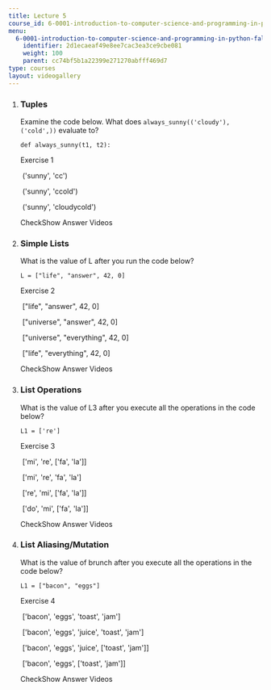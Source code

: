 ```yaml
---
title: Lecture 5
course_id: 6-0001-introduction-to-computer-science-and-programming-in-python-fall-2016
menu:
  6-0001-introduction-to-computer-science-and-programming-in-python-fall-2016:
    identifier: 2d1ecaeaf49e8ee7cac3ea3ce9cbe081
    weight: 100
    parent: cc74bf5b1a22399e271270abfff469d7
type: courses
layout: videogallery
---
```

1.  ### Tuples
    
      
    
    Examine the code below. What does `always_sunny(('cloudy'), ('cold',))` evaluate to?
    
        def always_sunny(t1, t2):
    
    Exercise 1
    
    &nbsp;('sunny', 'cc')&nbsp;
    
    &nbsp;('sunny', 'ccold')&nbsp;
    
    &nbsp;('sunny', 'cloudycold')&nbsp;
    
    CheckShow Answer Videos
    
  
3.  ### Simple Lists
    
      
    
    What is the value of L after you run the code below?
    
        L = ["life", "answer", 42, 0]
    
    Exercise 2
    
    &nbsp;\["life", "answer", 42, 0\]&nbsp;
    
    &nbsp;\["universe", "answer", 42, 0\]&nbsp;
    
    &nbsp;\["universe", "everything", 42, 0\]&nbsp;
    
    &nbsp;\["life", "everything", 42, 0\]&nbsp;
    
    CheckShow Answer Videos
    
  
5.  ### List Operations
    
      
    
    What is the value of L3 after you execute all the operations in the code below?
    
        L1 = ['re']
    
    Exercise 3
    
    &nbsp;\['mi', 're', \['fa', 'la'\]\]&nbsp;
    
    &nbsp;\['mi', 're', 'fa', 'la'\]&nbsp;
    
    &nbsp;\['re', 'mi', \['fa', 'la'\]\]&nbsp;
    
    &nbsp;\['do', 'mi', \['fa', 'la'\]\]&nbsp;
    
    CheckShow Answer Videos
    
6.  ### List Aliasing/Mutation
    
      
    
    What is the value of brunch after you execute all the operations in the code below?
    
        L1 = ["bacon", "eggs"]
    
    Exercise 4
    
    &nbsp;\['bacon', 'eggs', 'toast', 'jam'\]&nbsp;
    
    &nbsp;\['bacon', 'eggs', 'juice', 'toast', 'jam'\]&nbsp;
    
    &nbsp;\['bacon', 'eggs', 'juice', \['toast', 'jam'\]\]&nbsp;
    
    &nbsp;\['bacon', 'eggs', \['toast', 'jam'\]\]&nbsp;
    
    CheckShow Answer Videos